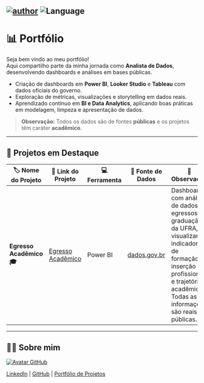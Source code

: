 
[![author](https://img.shields.io/badge/Author-Augusto%20S%C3%A9rgio-blue.svg)](https://github.com/asergioscosta) ![Language](https://img.shields.io/badge/Language-Power%20BI|Looker%20Studio-green.svg)
---

# 📊 Portfólio

Seja bem vindo ao meu portfólio!  
Aqui compartilho parte da minha jornada como **Analista de Dados**, desenvolvendo dashboards e análises em bases públicas.  

- Criação de dashboards em **Power BI**, **Looker Studio** e **Tableau** com dados oficiais do governo.
- Exploração de métricas, visualizações e storytelling em dados reais.
- Aprendizado contínuo em **BI e Data Analytics**, aplicando boas práticas em modelagem, limpeza e apresentação de dados.

> **Observação:** Todos os dados são de fontes **públicas** e os projetos têm caráter **acadêmico**.  

---

## 🌟 Projetos em Destaque

| 🏷️ Nome do Projeto  | 🔗 Link do Projeto    | 💻 Ferramenta    | 📂 Fonte de Dados  | 📝 Observação  | 
| ------------        | ------------        | ------------ | ------------    |------------ |
| **Egresso Acadêmico 🎓** | [Egresso Acadêmico](https://github.com/asergioscosta/portfolio-dados/tree/main/Egressos_Graduacao) | Power BI | [dados.gov.br](https://dados.gov.br/dados/conjuntos-dados/egressos-da-graduao-ufra) | Dashboard com análise de dados de egressos da graduação da UFRA, visualizando indicadores de formação, inserção profissional e trajetórias acadêmicas. Todas as informações são reais e públicas. |

---

## 👨‍💻 Sobre mim  

[![Avatar GitHub](https://avatars.githubusercontent.com/u/102989796?v=4&s=150)](https://github.com/asergioscosta)

[LinkedIn](https://www.linkedin.com/in/asergioscosta/) | [GitHub](https://github.com/asergioscosta) | [Portfólio de Projetos](https://github.com/asergioscosta/portfolio-dados)